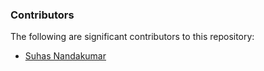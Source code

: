 ### Contributors

The following are significant contributors to this repository:

* [Suhas Nandakumar](https://github.com/suhasHere)
